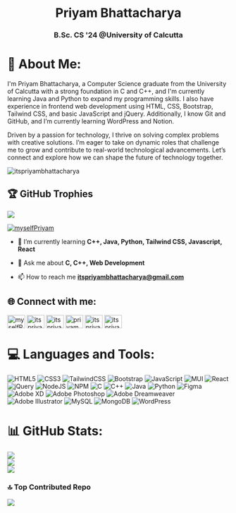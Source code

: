 <h1 align="center">Priyam Bhattacharya</h1>
<h3 align="center">B.Sc. CS '24 @University of Calcutta</h3>

# 💫 About Me:

I'm Priyam Bhattacharya, a Computer Science graduate from the University of Calcutta with a strong foundation in C and C++, and I'm currently learning Java and Python to expand my programming skills. I also have experience in frontend web development using HTML, CSS, Bootstrap, Tailwind CSS, and basic JavaScript and jQuery. Additionally, I know Git and GitHub, and I’m currently learning WordPress and Notion.

Driven by a passion for technology, I thrive on solving complex problems with creative solutions. I’m eager to take on dynamic roles that challenge me to grow and contribute to real-world technological advancements. Let’s connect and explore how we can shape the future of technology together.

<p align="left"> <img src="https://komarev.com/ghpvc/?username=itspriyambhattacharya&label=Profile%20views&color=0e75b6&style=flat" alt="itspriyambhattacharya" /> </p>

## 🏆 GitHub Trophies

![](https://github-profile-trophy.vercel.app/?username=itspriyambhattacharya&theme=radical&no-frame=false&no-bg=true&margin-w=4)

<p align="left"> <a href="https://twitter.com/myselfPriyam" target="_blank"><img src="https://img.shields.io/twitter/follow/myselfPriyam?logo=twitter&style=for-the-badge" alt="myselfPriyam" /></a> </p>

- 🌱 I’m currently learning **C++, Java, Python, Tailwind CSS, Javascript, React**

- 💬 Ask me about **C, C++, Web Development**

- 📫 How to reach me **itspriyambhattacharya@gmail.com**

## 🌐 Connect with me:

<p align="left">
<a href="https://twitter.com/myselfPriyam" target="_blank"><img align="center" src="https://raw.githubusercontent.com/rahuldkjain/github-profile-readme-generator/master/src/images/icons/Social/twitter.svg" alt="myselfPriyam" height="30" width="40" /></a>
<a href="https://linkedin.com/in/itspriyambhattacharya" target="_blank"><img align="center" src="https://raw.githubusercontent.com/rahuldkjain/github-profile-readme-generator/master/src/images/icons/Social/linked-in-alt.svg" alt="itspriyambhattacharya" height="30" width="40" /></a>
<a href="https://instagram.com/itspriyambhattacharya" target="_blank"><img align="center" src="https://raw.githubusercontent.com/rahuldkjain/github-profile-readme-generator/master/src/images/icons/Social/instagram.svg" alt="itspriyambhattacharya" height="30" width="40" /></a>
<a href="https://www.behance.net/priyambhattacharya" target="_blank"><img align="center" src="https://raw.githubusercontent.com/rahuldkjain/github-profile-readme-generator/master/src/images/icons/Social/behance.svg" alt="priyambhattacharya" height="30" width="40" /></a>
<a href="https://www.hackerrank.com/itspriyam" target="_blank"><img align="center" src="https://raw.githubusercontent.com/rahuldkjain/github-profile-readme-generator/master/src/images/icons/Social/hackerrank.svg" alt="itspriyambhattacharya" height="30" width="40" /></a>
<a href="https://www.leetcode.com/itspriyambhattacharya" target="_blank"><img align="center" src="https://raw.githubusercontent.com/rahuldkjain/github-profile-readme-generator/master/src/images/icons/Social/leet-code.svg" alt="itspriyambhattacharya" height="30" width="40" /></a>
</p>

# 💻 Languages and Tools:

![HTML5](https://img.shields.io/badge/html5-%23E34F26.svg?style=for-the-badge&logo=html5&logoColor=white) ![CSS3](https://img.shields.io/badge/css3-%231572B6.svg?style=for-the-badge&logo=css3&logoColor=white) ![TailwindCSS](https://img.shields.io/badge/tailwindcss-%2338B2AC.svg?style=for-the-badge&logo=tailwind-css&logoColor=white) ![Bootstrap](https://img.shields.io/badge/bootstrap-%238511FA.svg?style=for-the-badge&logo=bootstrap&logoColor=white) ![JavaScript](https://img.shields.io/badge/javascript-%23323330.svg?style=for-the-badge&logo=javascript&logoColor=%23F7DF1E) ![MUI](https://img.shields.io/badge/MUI-%230081CB.svg?style=for-the-badge&logo=mui&logoColor=white) ![React](https://img.shields.io/badge/react-%2320232a.svg?style=for-the-badge&logo=react&logoColor=%2361DAFB) ![jQuery](https://img.shields.io/badge/jquery-%230769AD.svg?style=for-the-badge&logo=jquery&logoColor=white) ![NodeJS](https://img.shields.io/badge/node.js-6DA55F?style=for-the-badge&logo=node.js&logoColor=white) ![NPM](https://img.shields.io/badge/NPM-%23CB3837.svg?style=for-the-badge&logo=npm&logoColor=white) ![C](https://img.shields.io/badge/c-%2300599C.svg?style=for-the-badge&logo=c&logoColor=white) ![C++](https://img.shields.io/badge/c++-%2300599C.svg?style=for-the-badge&logo=c%2B%2B&logoColor=white) ![Java](https://img.shields.io/badge/java-%23ED8B00.svg?style=for-the-badge&logo=openjdk&logoColor=white) ![Python](https://img.shields.io/badge/python-3670A0?style=for-the-badge&logo=python&logoColor=ffdd54) ![Figma](https://img.shields.io/badge/figma-%23F24E1E.svg?style=for-the-badge&logo=figma&logoColor=white) ![Adobe XD](https://img.shields.io/badge/Adobe%20XD-470137?style=for-the-badge&logo=Adobe%20XD&logoColor=#FF61F6) ![Adobe Photoshop](https://img.shields.io/badge/adobe%20photoshop-%2331A8FF.svg?style=for-the-badge&logo=adobe%20photoshop&logoColor=white) ![Adobe Dreamweaver](https://img.shields.io/badge/Adobe%20Dreamweaver-FF61F6.svg?style=for-the-badge&logo=Adobe%20Dreamweaver&logoColor=white) ![Adobe Illustrator](https://img.shields.io/badge/adobe%20illustrator-%23FF9A00.svg?style=for-the-badge&logo=adobe%20illustrator&logoColor=white) ![MySQL](https://img.shields.io/badge/mysql-4479A1.svg?style=for-the-badge&logo=mysql&logoColor=white) ![MongoDB](https://img.shields.io/badge/MongoDB-%234ea94b.svg?style=for-the-badge&logo=mongodb&logoColor=white) ![WordPress](https://img.shields.io/badge/WordPress-%23117AC9.svg?style=for-the-badge&logo=WordPress&logoColor=white)

# 📊 GitHub Stats:

![](https://github-readme-stats.vercel.app/api?username=itspriyambhattacharya&theme=dark&hide_border=false&include_all_commits=false&count_private=false)<br/>
![](https://github-readme-streak-stats.herokuapp.com/?user=itspriyambhattacharya&theme=dark&hide_border=false)<br/>
![](https://github-readme-stats.vercel.app/api/top-langs/?username=itspriyambhattacharya&theme=dark&hide_border=false&include_all_commits=false&count_private=false&layout=compact)

### 🔝 Top Contributed Repo

![](https://github-contributor-stats.vercel.app/api?username=itspriyambhattacharya&limit=5&theme=dark&combine_all_yearly_contributions=true)

